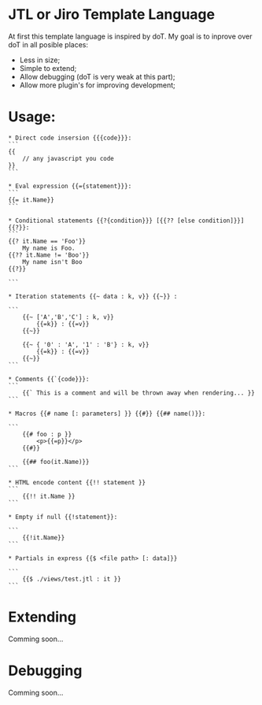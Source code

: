 JTL or Jiro Template Language
====

At first this template language is inspired by doT. My goal is to inprove over doT in all posible places:
* Less in size;
* Simple to extend;
* Allow debugging (doT is very weak at this part);
* Allow more plugin's for improving development;

Usage:
====
	
	* Direct code insersion {{{code}}}:
	```
	{{
		// any javascript you code
	}}
	```

	* Eval expression {{={statement}}}:
	```
	{{= it.Name}}
	```

	* Conditional statements {{?{condition}}} [{{?? [else condition]}}] {{?}}:
	```
	{{? it.Name == 'Foo'}}
		My name is Foo.
	{{?? it.Name != 'Boo'}}
		My name isn't Boo
	{{?}}

	```

	* Iteration statements {{~ data : k, v}} {{~}} :

	```
		{{~ ['A','B','C'] : k, v}}
			{{=k}} : {{=v}} 
		{{~}}

		{{~ { '0' : 'A', '1' : 'B'} : k, v}}
			{{=k}} : {{=v}} 
		{{~}}
	```

	* Comments {{`{code}}}:
	```
		{{` This is a comment and will be thrown away when rendering... }}
	```

	* Macros {{# name [: parameters] }} {{#}} {{## name()}}:

	```
		{{# foo : p }}
			<p>{{=p}}</p>
		{{#}}

		{{## foo(it.Name)}}
	```

	* HTML encode content {{!! statement }}
	```
		{{!! it.Name }}
	```

	* Empty if null {{!statement}}:

	```
		{{!it.Name}}	
	```

	* Partials in express {{$ <file path> [: data]}}

	```
		{{$ ./views/test.jtl : it }}
	```

Extending 
====

Comming soon...

Debugging
====

Comming soon...
